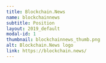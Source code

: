 ```yaml
---
title: Blockchain.News
name: blockchainnews
subtitle: Position
layout: 2019_default
modal-id: 1
thumbnail: blockchainnews_thumb.png
alt: Blockchain.News logo
link: https://blockchain.news/
---
```

